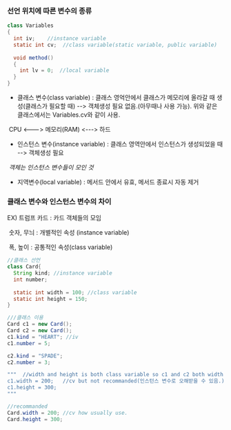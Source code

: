 ### 선언 위치에 따른 변수의 종류

```java
class Variables
{
  int iv;    //instance variable
  static int cv;  //class variable(static variable, public variable)
  
  void method()
  {
    int lv = 0;  //local variable
  }
}
```

- 클래스 변수(class variable) : 클래스 영억안에서 클래스가 메모리에 올라갈 때 생성(클래스가 필요할 때) --> 객체생성 필요 없음.(아무때나 사용 가능). 위와 같은 클래스에서는 Variables.cv와 같이 사용.

​	CPU  <--->  메모리(RAM)  <---> 하드

- 인스턴스 변수(instance variable) : 클래스 영역안에서 인스턴스가 생성되었을 때 --> 객체생성 필요

​	*객체는 인스턴스 변수들이 모인 것* 

- 지역변수(local variable) : 메서드 안에서 유효, 메서드 종료시 자동 제거



### 클래스 변수와 인스턴스 변수의 차이

EX) 트럼프 카드 : 카드 객체들의 모임 

​							숫자, 무늬 : 개별적인 속성 (instance variable)

​							폭, 높이 : 공통적인 속성(class variable)



```java
//클래스 선언
class Card{
  String kind; //instance variable
  int number;
  
  static int width = 100; //class variable
  static int height = 150;
}
```

```java
///클래스 이용
Card c1 = new Card();
Card c2 = new Card();
c1.kind = "HEART"; //iv
c1.number = 5;

c2.kind = "SPADE";
c2.number = 3;

"""  //width and height is both class variable so c1 and c2 both width and height changed
c1.width = 200;   //cv but not recommanded(인스턴스 변수로 오해받을 수 있음.)
c1.height = 300;
"""

//recommanded
Card.width = 200; //cv how usually use. 
Card.height = 300;
```

